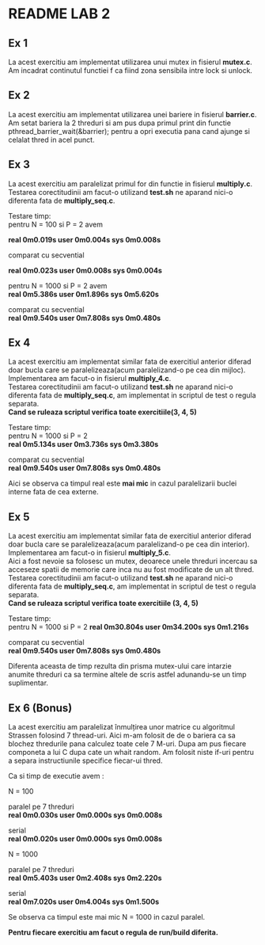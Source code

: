 # README LAB 2

## Ex 1

La acest exercitiu am implementat utilizarea unui mutex in fisierul **mutex.c**. Am incadrat continutul functiei f ca fiind zona sensibila intre lock si unlock.

## Ex 2

La acest exercitiu am implementat utilizarea unei bariere in fisierul **barrier.c**. Am setat bariera la 2 threduri si am pus dupa primul print din functie pthread_barrier_wait(&barrier); pentru a opri executia pana cand ajunge si celalat thred in acel punct.

## Ex 3

La acest exercitiu am paralelizat primul for din functie in fisierul **multiply.c**. Testarea corectitudinii am facut-o utilizand **test.sh** ne aparand nici-o diferenta fata de **multiply_seq.c**.

Testare timp:  
pentru N = 100 si P = 2 avem

**real 0m0.019s
user 0m0.004s
sys 0m0.008s**

comparat cu secvential

**real 0m0.023s
user 0m0.008s
sys 0m0.004s**

pentru N = 1000 si P = 2 avem  
**real 0m5.386s
user 0m1.896s
sys 0m5.620s**

comparat cu secvential  
**real 0m9.540s
user 0m7.808s
sys 0m0.480s**

## Ex 4

La acest exercitiu am implementat similar fata de exercitiul anterior diferad doar bucla care se paralelizeaza(acum paralelizand-o pe cea din mijloc). Implementarea am facut-o in fisierul **multiply_4.c**.  
Testarea corectitudinii am facut-o utilizand **test.sh** ne aparand nici-o diferenta fata de **multiply_seq.c**, am implementat in scriptul de test o regula separata.  
**Cand se ruleaza scriptul verifica toate exercitiile(3, 4, 5)**

Testare timp:  
pentru N = 1000 si P = 2  
**real 0m5.134s
user 0m3.736s
sys 0m3.380s**

comparat cu secvential  
**real 0m9.540s
user 0m7.808s
sys 0m0.480s**

Aici se observa ca timpul real este **mai mic** in cazul paralelizarii buclei interne fata de cea externe.

## Ex 5

La acest exercitiu am implementat similar fata de exercitiul anterior diferad doar bucla care se paralelizeaza(acum paralelizand-o pe cea din interior). Implementarea am facut-o in fisierul **multiply_5.c**.  
Aici a fost nevoie sa folosesc un mutex, deoarece unele threduri incercau sa acceseze spatii de memorie care inca nu au fost modificate de un alt thred.  
Testarea corectitudinii am facut-o utilizand **test.sh** ne aparand nici-o diferenta fata de **multiply_seq.c**, am implementat in scriptul de test o regula separata.  
**Cand se ruleaza scriptul verifica toate exercitiile (3, 4, 5)**

Testare timp:  
pentru N = 1000 si P = 2
**real 0m30.804s
user 0m34.200s
sys 0m1.216s**

comparat cu secvential  
**real 0m9.540s
user 0m7.808s
sys 0m0.480s**

Diferenta aceasta de timp rezulta din prisma mutex-ului care intarzie anumite threduri ca sa termine altele de scris astfel adunandu-se un timp suplimentar.

## Ex 6 (Bonus)

La acest exercitiu am paralelizat înmulțirea unor matrice cu algoritmul Strassen folosind 7 thread-uri. Aici m-am folosit de de o bariera ca sa blochez thredurile pana calculez toate cele 7 M-uri. Dupa am pus fiecare componeta a lui C dupa cate un whait random. Am folosit niste if-uri pentru a separa instructiunile specifice fiecar-ui thred.

Ca si timp de executie avem :

N = 100

paralel pe 7 threduri  
**real 0m0.030s
user 0m0.000s
sys 0m0.008s**

serial  
**real 0m0.020s
user 0m0.000s
sys 0m0.008s**

N = 1000

paralel pe 7 threduri  
**real 0m5.403s
user 0m2.408s
sys 0m2.220s**

serial  
**real 0m7.020s
user 0m4.004s
sys 0m1.500s**

Se observa ca timpul este mai mic N = 1000 in cazul paralel.

**Pentru fiecare exercitiu am facut o regula de run/build diferita.**
